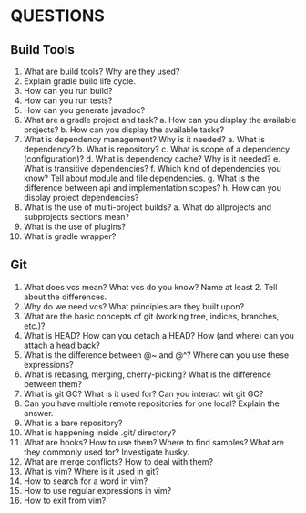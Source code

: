 # QUESTIONS
## Build Tools

1. What are build tools? Why are they used?
2. Explain gradle build life cycle.
3. How can you run build?
4. How can you run tests?
5. How can you generate javadoc?
6. What are a gradle project and task?
    a. How can you display the available projects?
    b. How can you display the available tasks?
7. What is dependency management? Why is it needed?
    a. What is dependency?
    b. What is repository?
    c. What is scope of a dependency (configuration)?
    d. What is dependency cache? Why is it needed?
    e. What is transitive dependencies?
    f. Which kind of dependencies you know? Tell about module and file dependencies.
    g. What is the difference between api and implementation scopes?
    h. How can you display project dependencies?
8. What is the use of multi-project builds?
    a. What do allprojects and subprojects sections mean?
9. What is the use of plugins?
10. What is gradle wrapper?

## Git

1. What does vcs mean? What vcs do you know? Name at least 2. Tell about the differences.
2. Why do we need vcs? What principles are they built upon?
3. What are the basic concepts of git (working tree, indices, branches, etc.)?
4. What is HEAD? How can you detach a HEAD? How (and where) can you attach a head back?
5. What is the difference between @~ and @^? Where can you use these expressions?
6. What is rebasing, merging, cherry-picking? What is the difference between them?
7. What is git GC? What is it used for? Can you interact wit git GC?
8. Can you have multiple remote repositories for one local? Explain the answer.
9. What is a bare repository?
10. What is happening inside .git/ directory?
11. What are hooks? How to use them? Where to find samples? What are they commonly used for? Investigate husky.
12. What are merge conflicts? How to deal with them?
13. What is vim? Where is it used in git?
14. How to search for a word in vim?
15. How to use regular expressions in vim?
16. How to exit from vim?